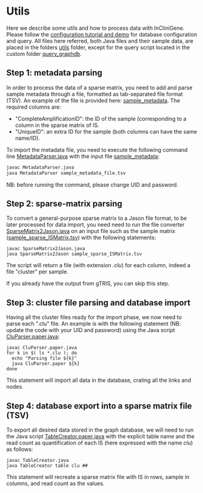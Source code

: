 # Utils

Here we describe some utils and how to process data with InCliniGene. Please follow the [configuration tutorial and demo](TUTORIAL_explore.md) for database configuration and query.
All files here referred, both Java files and their sample data, are placed in the folders [utils](utils) folder, except for the query script located in the custom folder [query_graphdb](query_graphdb).

## Step 1: metadata parsing

In order to process the data of a sparse matrix, you need to add and parse sample metadata through a file, formatted as tab-separated file format (TSV). An example of the file is provided here: [sample_metadata](utils/sample_metadata_file.tsv). 
The required columns are:
- "CompleteAmplificationID": the ID of the sample (corresponding to a column in the sparse matrix of IS.
- "UniqueID": an extra ID for the sample (both columns can have the same name/ID).

To import the metadata file, you need to execute the following command line [MetadataParser.java](utils/MetadataParser.java) with the input file [sample_metadata](utils/sample_metadata_file.tsv):

```bash
javac MetadataParser.java
java MetadataParser sample_metadata_file.tsv
```

NB: before running the command, please change UID and password.

## Step 2: sparse-matrix parsing

To convert a general-purpose sparse matrix to a Jason file format, to be later processed for data import, you need need to run the file converter [SparseMatrix2Jason.java](utils/SparseMatrix2Jason.java) on an input file such as the sample matrix ([sample_sparse_ISMatrix.tsv](utils/sample_sparse_ISMatrix.tsv)) with the following statements:

```
javac SparseMatrix2Jason.java
java SparseMatrix2Jason sample_sparse_ISMatrix.tsv
```

The script will return a file (with extension _.clu_) for each column, indeed a file "cluster" per sample.

If you already have the output from gTRIS, you can skip this step.

## Step 3: cluster file parsing and database import

Having all the cluster files ready for the import phase, we now need to parse each ".clu" file. An example is with the following statement (NB: update the code with your UID and password) using the Java script [CluParser.paper.java](import_data_graphdb/CluParser.paper.java):

```
javac CluParser.paper.java
for k in $( ls *.clu ); do
  echo "Parsing file ${k}"
  java CluParser.paper ${k}
done
```

This statement will import all data in the database, crating all the links and nodes.


## Step 4: database export into a sparse matrix file (TSV)

To export all desired data stored in the graph database, we will need to run the Java script [TableCreator.paper.java](query_graphdb/TableCreator.paper.java) with the explicit table name and the read count as quantification of each IS (here expressed with the name _clu_) as follows:

```
javac TableCreator.java
java TableCreator table clu ## 
```

This statement will recreate a sparse matrix file with IS in rows, sample in columns, and read count as the values. 
